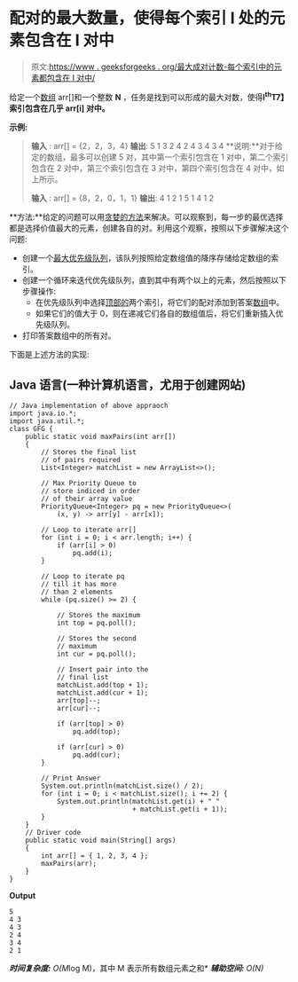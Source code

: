 # 配对的最大数量，使得每个索引 I 处的元素包含在 I 对中

> 原文:[https://www . geeksforgeeks . org/最大成对计数-每个索引中的元素都包含在 I 对中/](https://www.geeksforgeeks.org/maximum-count-of-pairs-such-that-element-at-each-index-i-is-included-in-i-pairs/)

给定一个[数组](https://www.geeksforgeeks.org/introduction-to-arrays/) arr[]和一个整数 **N** ，任务是找到可以形成的最大对数，使得**I<sup>th</sup>T7】索引包含在几乎 **arr[i]** 对中。**

**示例:**

> **输入** : arr[] = {2，2，3，4}
> **输出**:
> 5
> 1 3
> 2 4
> 2 4
> 3 4
> 3 4
> **说明:**对于给定的数组，最多可以创建 5 对，其中第一个索引包含在 1 对中，第二个索引包含在 2 对中，第三个索引包含在 3 对中，第四个索引包含在 4 对中，如上所示。
> 
> **输入** : arr[] = {8，2，0，1，1}
> **输出**:
> 4
> 1 2
> 1 5
> 1 4
> 1 2

**方法:**给定的问题可以用[贪婪的方法](https://www.geeksforgeeks.org/greedy-algorithms/)来解决。可以观察到，每一步的最优选择都是选择价值最大的元素，创建各自的对。利用这个观察，按照以下步骤解决这个问题:

*   创建一个[最大优先级队列](https://www.geeksforgeeks.org/priority-queue-using-binary-heap/)，该队列按照给定数组值的降序存储给定数组的索引。
*   创建一个循环来迭代优先级队列，直到其中有两个以上的元素，然后按照以下步骤操作:
    *   在优先级队列中选择[顶部的](https://www.geeksforgeeks.org/priority_queuetop-c-stl/)两个索引，将它们的配对添加到答案[数组](https://www.geeksforgeeks.org/array-data-structure/)中。
    *   如果它们的值大于 0，则在递减它们各自的数组值后，将它们重新插入优先级队列。
*   打印答案数组中的所有对。

下面是上述方法的实现:

## Java 语言(一种计算机语言，尤用于创建网站)

```
// Java implementation of above appraoch
import java.io.*;
import java.util.*;
class GFG {
    public static void maxPairs(int arr[])
    {
        // Stores the final list
        // of pairs required
        List<Integer> matchList = new ArrayList<>();

        // Max Priority Queue to
        // store indiced in order
        // of their array value
        PriorityQueue<Integer> pq = new PriorityQueue<>(
            (x, y) -> arr[y] - arr[x]);

        // Loop to iterate arr[]
        for (int i = 0; i < arr.length; i++) {
            if (arr[i] > 0)
                pq.add(i);
        }

        // Loop to iterate pq
        // till it has more
        // than 2 elements
        while (pq.size() >= 2) {

            // Stores the maximum
            int top = pq.poll();

            // Stores the second
            // maximum
            int cur = pq.poll();

            // Insert pair into the
            // final list
            matchList.add(top + 1);
            matchList.add(cur + 1);
            arr[top]--;
            arr[cur]--;

            if (arr[top] > 0)
                pq.add(top);

            if (arr[cur] > 0)
                pq.add(cur);
        }

        // Print Answer
        System.out.println(matchList.size() / 2);
        for (int i = 0; i < matchList.size(); i += 2) {
            System.out.println(matchList.get(i) + " "
                               + matchList.get(i + 1));
        }
    }
    // Driver code
    public static void main(String[] args)
    {
        int arr[] = { 1, 2, 3, 4 };
        maxPairs(arr);
    }
}
```

**Output**

```
5
4 3
4 3
2 4
3 4
2 1
```

***时间复杂度:** O(M*log M)，其中 M 表示所有数组元素之和*
***辅助空间:** O(N)*